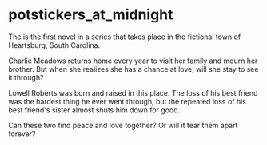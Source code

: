# potstickers_at_midnight

The is the first novel in a series that takes place in the fictional town of Heartsburg, South Carolina.

Charlie Meadows returns home every year to visit her family and mourn her brother. But when she realizes she has a chance at love, will she stay to see it through?

Lowell Roberts was born and raised in this place. The loss of his best friend was the hardest thing he ever went through, but the repeated loss of his best friend's sister almost shuts him down for good.

Can these two find peace and love together? Or will it tear them apart forever?

